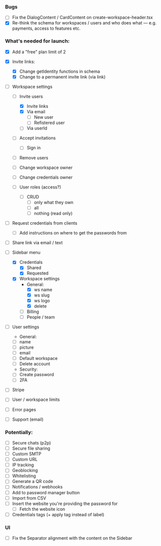 ### Bugs

-   [ ] Fix the DialogContent / CardContent on create-workspace-header.tsx
-   [x] Re-think the schema for workspaces / users and who does what — e.g. payments, access to features etc.

### What's needed for launch:

-   [x] Add a "free" plan limit of 2
-   [x] Invite links:

    -   [x] Change getIdentity functions in schema
    -   [x] Change to a permanent invite link (via link)

-   [ ] Workspace settings

    -   [ ] Invite users
        -   [x] Invite links
        -   [x] Via email
            -   [ ] New user
            -   [ ] Refistered user
        -   [ ] Via userId
    -   [ ] Accept invitations

        -   [ ] Sign in

    -   [ ] Remove users
    -   [ ] Change workspace owner
    -   [ ] Change credentials owner
    -   [ ] User roles (access?)
        -   [ ] CRUD
            -   [ ] only what they own
            -   [ ] all
            -   [ ] nothing (read only)

-   [ ] Request credentials from clients
    -   [ ] Add instructions on where to get the passwords from

-   [ ] Share link via email / text

-   [ ] Sidebar menu
    -   [x] Credentials
        -   [x] Shared
        -   [x] Requested
    -   [x] Workspace settings
        -   General:
            -   [x] ws name
            -   [x] ws slug
            -   [x] ws logo
            -   [x] delete
        -   [ ] Billing
        -   [ ] People / team

-   [ ] User settings
    -   General:
    -   [ ] name
    -   [ ] picture
    -   [ ] email
    -   [ ] Default workspace
    -   [ ] Delete account
    -   Security:
    -   [ ] Create password
    -   [ ] 2FA

-   [ ] Stripe
-   [ ] User / workspace limits
-   [ ] Error pages
-   [ ] Support (email)

### Potentially:

-   [ ] Secure chats (p2p)
-   [ ] Secure file sharing
-   [ ] Custom SMTP
-   [ ] Custom URL
-   [ ] IP tracking
-   [ ] Geoblocking
-   [ ] Whitelisting
-   [ ] Generate a QR code
-   [ ] Notifications / webhooks
-   [ ] Add to password manager button
-   [ ] Import from CSV
-   [ ] Insert the website you're providing the password for
    -   [ ] Fetch the website icon
-   [ ] Credentials tags (+ apply tag instead of label)

### UI

-   [ ] Fix the Separator alignment with the content on the Sidebar
